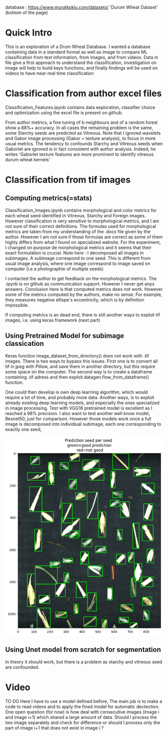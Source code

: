 database : https://www.muratkoklu.com/datasets/ 'Durum Wheat Dataset' (bottom of the page)

# Quick Intro
This is an exploration of a Drum Wheat Database. I wanted a database containing data in a standard format as well as image to compare ML classification from text information, from images, and from videos. Data in file give a first approach to understand the classification, investigation on image will help to build keys functions, and finally findings will be used on videos to have near-real time classification


# Classification from author excel files
Classification_Features.ipynb contains data exploration, classifier choice and optimization using the excel file is present on github. 

From author metrics, a fine tuning of k-neighbours and of a random forest show a 88%+ accuracy. In all cases the remaining problem is the same, some Starchy seeds are predicted as Vitreous. Note that I ignored wavelets and Gabor image processing (Gabor = texture analysis), to focus in more usual metrics. The tendency to confounds Starchy and Vitreous seeds when Gaborlet are ignored is in fact consistent with author analysis. Indeed, he writes 'Gaborlet texture features are more prominent to identify vitreous durum wheat kernels'

# Classification from tif images

  ## Computing metrics(=stats)
Classification_Images.ipynb contains morphological and color metrics for each wheat seed identified in Vitreous, Starchy and Foreign images. However classification is very sensitive to morphological metrics, and I am not sure of their correct definitions. The formulas used for morphological metrics are taken from my understanding of the .docx file given by the author. However I am not sure if those formulas are correct as some of them highly differs from what I found on specialized website.  For the experiment, I changed on purpose de morphological metrics and it seems that their exact formulation is crucial.
Note here : I decomposed all images in subimages. A subimage correspond to one seed. This is different from usual image analysis, where one image correspond to image saved on computer (i.e a photographie of multiple seeds)

I contacted the author to get feedback on the morphological metrics. The .ipynb is on github as communication support. However I never get anys answers.  Conclusion here is that computed metrics does not work. However some of the metrics computed by the authors, make no sense. For example, they measures negative ellispe's eccentricity, which is by definition impossible.

If computing metrics is an dead end, there is still another ways to exploit tif images, i.e. using keras framework (next part)

 ## Using Pretrained Model for subimage classication
 Keras function image_dataset_from_directory() does not work with .tif images. There is two ways to bypass this issues. First one is to convert all tif in jpeg with Pillow, and save them in another directory, but this require some space on the computer. The second way is to create a dataframe containing .tif adress and then exploit datagen.flow_from_dataframe() function.

One could then develop is own deep learning algorithm, which would require a lot of time, and probably more data. Another ways, is to exploit already existing deep learning models, and especially the ones specialized in image processing. Test with VGG16 pretrained model is excellent as I reached a 98% precision. I also want to test another well know model, Resnet50, just for comparison.
However those models work once a full image is decomposed into individiual subimage, each one corresponding to exactly one seed,
<p align="center">
 <img width="800" src=Keras_output_exple.png>
 </p>

## Using Unet model from scratch for segmentation
In theory it should work, but there is a problem as starchy and vitreous seed are confounded. 

# Video
  TO DO
  Here I have to use a model defined before, The main job is to make a code to read videos  and to apply the fined model for automatic dectection. One open question (for now) is how deal with consecutive images (image i and image i+1) which shared a large amount of data. Should I process the two image separately and check for difference or should I process only the part of image i+1 that does not exist in image i ? 

